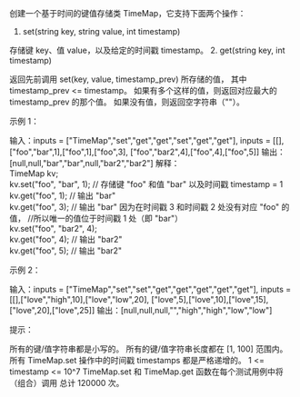 创建一个基于时间的键值存储类 TimeMap，它支持下面两个操作：

1. set(string key, string value, int timestamp)

存储键 key、值 value，以及给定的时间戳 timestamp。
2. get(string key, int timestamp)

返回先前调用 set(key, value, timestamp_prev) 所存储的值，
其中 timestamp_prev <= timestamp。
如果有多个这样的值，则返回对应最大的  timestamp_prev 的那个值。
如果没有值，则返回空字符串（""）。
 

示例 1：

输入：inputs = ["TimeMap","set","get","get","set","get","get"], 
    inputs = [[],["foo","bar",1],["foo",1],["foo",3],
            ["foo","bar2",4],["foo",4],["foo",5]]
输出：[null,null,"bar","bar",null,"bar2","bar2"]
解释：  
TimeMap kv;   
kv.set("foo", "bar", 1); 
// 存储键 "foo" 和值 "bar" 以及时间戳 timestamp = 1   
kv.get("foo", 1);  // 输出 "bar"   
kv.get("foo", 3); 
// 输出 "bar" 因为在时间戳 3 和时间戳 2 处没有对应 "foo" 的值，
//所以唯一的值位于时间戳 1 处（即 "bar"）   
kv.set("foo", "bar2", 4);   
kv.get("foo", 4); // 输出 "bar2"   
kv.get("foo", 5); // 输出 "bar2"   

示例 2：

输入：inputs = ["TimeMap","set","set","get","get","get","get","get"], 
    inputs = [[],["love","high",10],["love","low",20],
        ["love",5],["love",10],["love",15],["love",20],["love",25]]
输出：[null,null,null,"","high","high","low","low"]
 

提示：

所有的键/值字符串都是小写的。
所有的键/值字符串长度都在 [1, 100] 范围内。
所有 TimeMap.set 操作中的时间戳 timestamps 都是严格递增的。
1 <= timestamp <= 10^7
TimeMap.set 和 TimeMap.get 函数在每个测试用例中将（组合）调用
总计 120000 次。